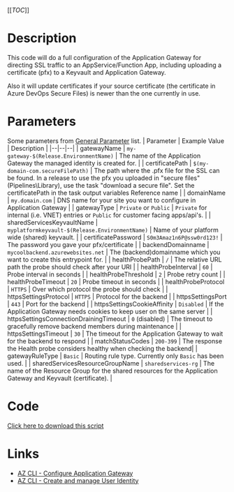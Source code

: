 [[_TOC_]]

# Description
This code will do a full configuration of the Application Gateway for directing SSL traffic to an AppService/Function App, including uploading a certificate (pfx) to a Keyvault and Application Gateway.

Also it will update certificates if your source certificate (the certificate in Azure DevOps Secure Files) is newer than the one currently in use.

# Parameters
Some parameters from [General Parameter](/Azure/Azure-CLI-Snippets) list.
| Parameter | Example Value | Description |
|--|--|--|
| gatewayName | `my-gateway-$(Release.EnvironmentName)` | The name of the Application Gateway the managed identity is created for. |
| certificatePath | `$(my-domain-com.secureFilePath)` | The path where the .pfx file for the SSL can be found. In a release to use the pfx you uploaded in "secure files" (Pipelines\Library), use the task "download a secure file". Set the certificatePath in the task output variables Reference name |
| domainName | `my.domain.com` | DNS name for your site you want to configure in Application Gateway |
| gatewayType | `Private` or `Public` | `Private` for internal (i.e. VNET) entries or `Public` for customer facing apps/api's. |
| sharedServicesKeyvaultName | `myplatformkeyvault-$(Release.EnvironmentName)` | Name of your platform wide (shared) keyvault. |
| certificatePassword | `S0m3Amaz1n6P@ssw0rd123!` | The password you gave your pfx/certificate |
| backendDomainname | `mycoolbackend.azurewebsites.net` | The (backend)domainname which you want to create this entrypoint for. |
| healthProbePath | `/` | The relative URL path the probe should check after your URI |
| healthProbeInterval | `60` | Probe interval in seconds |
| healthProbeThreshold | `2` | Probe retry count |
| healthProbeTimeout | `20` | Probe timeout in seconds |
| healthProbeProtocol | `HTTPS` | Over which protocol the probe should check |
| httpsSettingsProtocol  | `HTTPS` | Protocol for the backend |
| httpsSettingsPort | `443` | Port for the backend |
| httpsSettingsCookieAffinity | `Disabled` | If the Application Gateway needs cookies to keep user on the same server |
| httpsSettingsConnectionDrainingTimeout | `0` (disabled) | The timeout to gracefully remove backend members during maintenance |
| httpsSettingsTimeout | `30` | The timeout for the Application Gateway to wait for the backend to respond |
| matchStatusCodes | `200-399` | The response the Health probe considers healthy when checking the backend|
| gatewayRuleType | `Basic` | Routing rule type. Currently only `Basic` has been used. |
| sharedServicesResourceGroupName | `sharedservices-rg` | The name of the Resource Group for the shared resources for the Application Gateway and Keyvault (certificate). |


# Code
[Click here to download this script](../../../../src/Application-Gateway/Create-Application-Gateway-Entrypoint-for-AppService.ps1)

# Links

- [AZ CLI - Configure Application Gateway](https://docs.microsoft.com/en-us/cli/azure/network/application-gateway?view=azure-cli-latest)
- [AZ CLI - Create and manage User Identity](https://docs.microsoft.com/en-us/cli/azure/identity?view=azure-cli-latest)
